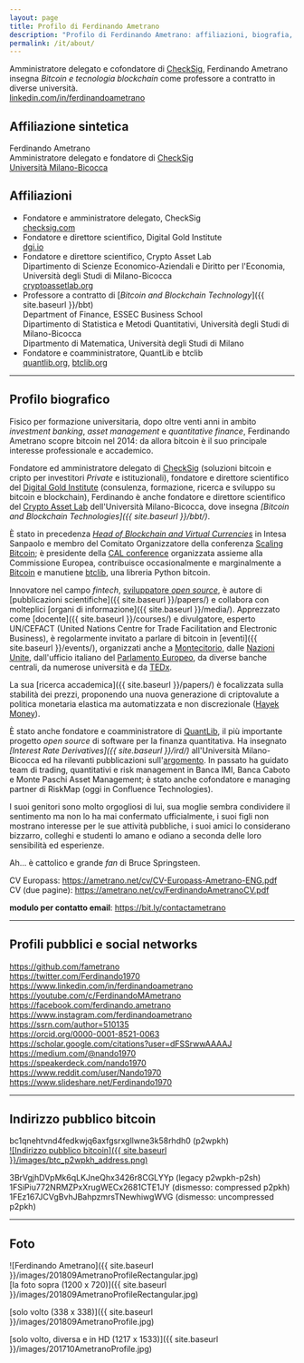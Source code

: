 ```yaml
---
layout: page
title: Profilo di Ferdinando Ametrano
description: "Profilo di Ferdinando Ametrano: affiliazioni, biografia, social networks, foto, indirizzo pubblico bitcoin"
permalink: /it/about/
---
```



Amministratore delegato e cofondatore di [CheckSig](https://checksig.com),
Ferdinando Ametrano
insegna _Bitcoin e tecnologia blockchain_
come professore a contratto
in diverse università.  
[linkedin.com/in/ferdinandoametrano](https://linkedin.com/in/ferdinandoametrano)

## Affiliazione sintetica

Ferdinando Ametrano  
Amministratore delegato e fondatore di [CheckSig](https://checksig.com)  
[Università Milano-Bicocca](https://www.unimib.it/ferdinando-maria-ametrano)

## Affiliazioni

* Fondatore e amministratore delegato, CheckSig  
  [checksig.com](https://checksig.com)
* Fondatore e direttore scientifico, Digital Gold Institute  
  [dgi.io](https://dgi.io)
* Fondatore e direttore scientifico, Crypto Asset Lab  
  Dipartimento di Scienze Economico-Aziendali e Diritto per l'Economia, Università degli Studi di Milano-Bicocca  
  [cryptoassetlab.org](https://cryptoassetlab.org)
* Professore a contratto di [_Bitcoin and Blockchain Technology_]({{ site.baseurl }}/bbt)  
  Department of Finance, ESSEC Business School  
  Dipartimento di Statistica e Metodi Quantitativi, Università degli Studi di Milano-Bicocca  
  Dipartmento di Matematica, Università degli Studi di Milano  
* Fondatore e coamministratore, QuantLib e btclib  
  [quantlib.org](https://www.quantlib.org), [btclib.org](https://btclib.org)

---

## Profilo biografico

Fisico per formazione universitaria,
dopo oltre venti anni in ambito
_investment banking_, _asset management_ e _quantitative finance_,
Ferdinando Ametrano scopre bitcoin nel 2014:
da allora bitcoin è il suo principale interesse
professionale e accademico.

Fondatore ed amministratore delegato di
[CheckSig](https://checksig.com)
(soluzioni bitcoin e cripto per investitori _Private_ e istituzionali),
fondatore e direttore scientifico
del [Digital Gold Institute](https://dgi.io)
(consulenza, formazione, ricerca e sviluppo su bitcoin e blockchain),
Ferdinando è anche
fondatore e direttore scientifico
del [Crypto Asset Lab](https://cryptoassetlab.org)
dell'Università Milano-Bicocca, dove insegna
*[Bitcoin and Blockchain Technologies]({{ site.baseurl }}/bbt/)*.

È stato in precedenza
_[Head of Blockchain and Virtual Currencies](https://www.finextra.com/videoarticle/1241/blockchain-needs-a-native-digital-asset)_
in Intesa Sanpaolo e
membro del Comitato Organizzatore della conferenza
[Scaling Bitcoin](https://scalingbitcoin.org/);
è presidente della
[CAL conference](https://cryptoassetlab.org/calconf/)
organizzata assieme alla Commissione Europea,
contribuisce occasionalmente e marginalmente a
[Bitcoin](https://github.com/pulls?q=author%3Afametrano+user%3Abitcoin-core+user%3Abitcoin)
e manutiene
[btclib](https://btclib.org), una libreria Python bitcoin.

Innovatore nel campo _fintech_,
[sviluppatore _open source_](https://github.com/fametrano),
è autore di [pubblicazioni scientifiche]({{ site.baseurl }}/papers/)
e collabora con molteplici [organi di informazione]({{ site.baseurl }}/media/).
Apprezzato come [docente]({{ site.baseurl }}/courses/) e divulgatore,
esperto UN/CEFACT (United Nations Centre for Trade Facilitation and Electronic Business),
è regolarmente invitato a parlare di bitcoin in
[eventi]({{ site.baseurl }}/events/), organizzati anche a
[Montecitorio](https://youtube.com/watch?v=vLM3FUuCFLY&list=PLrVvuryXHYTdKXzpIx7aYAzqAiRpaebWp&index=2),
dalle [Nazioni Unite](https://youtube.com/watch?v=VbwUwioZ9F0&t=330s&index=10&list=PLrVvuryXHYTezxoQBL7Lw3svQEVd2uTzZ),
dall'ufficio italiano del [Parlamento Europeo](https://www.youtube.com/watch?v=QLC_qGeZBR8),
da diverse banche centrali,
da numerose università e da [TEDx](https://www.youtube.com/watch?v=3XRF9erlMmU).

La sua [ricerca accademica]({{ site.baseurl }}/papers/) è focalizzata sulla stabilità dei prezzi,
proponendo una nuova generazione di criptovalute a politica monetaria
elastica ma automatizzata e non discrezionale ([Hayek Money](https://ssrn.com/abstract=2425270)).

È stato anche fondatore e coamministratore di [QuantLib](https://www.quantlib.org),
il più importante progetto _open source_ di software per la finanza quantitativa.
Ha insegnato _[Interest Rate Derivatives]({{ site.baseurl }}/ird/)_ all'Università Milano-Bicocca ed ha rilevanti
pubblicazioni sull'[argomento](https://ssrn.com/author=510135).
In passato ha guidato team di trading, quantitativi e risk management in
Banca IMI, Banca Caboto e Monte Paschi Asset Management;
è stato anche cofondatore e managing partner di RiskMap (oggi in Confluence Technologies).

I suoi genitori sono molto orgogliosi di lui,
sua moglie sembra condividere il sentimento
ma non lo ha mai confermato ufficialmente,
i suoi figli non mostrano interesse per le sue attività pubbliche,
i suoi amici lo considerano bizzarro,
colleghi e studenti lo amano e odiano a seconda
delle loro sensibilità ed esperienze.

Ah... è cattolico e grande _fan_ di Bruce Springsteen.

CV Europass: <https://ametrano.net/cv/CV-Europass-Ametrano-ENG.pdf>  
CV (due pagine): <https://ametrano.net/cv/FerdinandoAmetranoCV.pdf>

**modulo per contatto email**: <https://bit.ly/contactametrano>

---

## Profili pubblici e social networks

<https://github.com/fametrano>  
<https://twitter.com/Ferdinando1970>  
<https://www.linkedin.com/in/ferdinandoametrano>  
<https://youtube.com/c/FerdinandoMAmetrano>  
<https://facebook.com/ferdinando.ametrano>  
<https://www.instagram.com/ferdinandoametrano>  
<https://ssrn.com/author=510135>  
<https://orcid.org/0000-0001-8521-0063>  
<https://scholar.google.com/citations?user=dFSSrwwAAAAJ>  
<https://medium.com/@nando1970>  
<https://speakerdeck.com/nando1970>  
<https://www.reddit.com/user/Nando1970>  
<https://www.slideshare.net/Ferdinando1970>  

---

## Indirizzo pubblico bitcoin

bc1qnehtvnd4fedkwjq6axfgsrxgllwne3k58rhdh0 (p2wpkh)  
[![Indirizzo pubblico bitcoin]({{ site.baseurl }}/images/btc_p2wpkh_address.png)](bitcoin:bc1qnehtvnd4fedkwjq6axfgsrxgllwne3k58rhdh0)

3BrVgjhDVpMk6qLKJneQhx3426r8CGLYYp (legacy p2wpkh-p2sh)  
1FSiPiu772NRMZPxXrugWECx2681CTE1JY (dismesso: compressed p2pkh)  
1FEz167JCVgBvhJBahpzmrsTNewhiwgWVG (dismesso: uncompressed p2pkh)

---

## Foto

![Ferdinando Ametrano]({{ site.baseurl }}/images/201809AmetranoProfileRectangular.jpg)  
[la foto sopra (1200 x 720)]({{ site.baseurl }}/images/201809AmetranoProfileRectangular.jpg)

[solo volto (338 x 338)]({{ site.baseurl }}/images/201809AmetranoProfile.jpg)

[solo volto, diversa e in HD (1217 x 1533)]({{ site.baseurl }}/images/201710AmetranoProfile.jpg)
